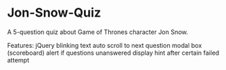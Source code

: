 # Jon-Snow-Quiz
A 5-question quiz about Game of Thrones character Jon Snow.

Features:
    jQuery
    blinking text
    auto scroll to next question
    modal box (scoreboard)
    alert if questions unanswered
    display hint after certain failed attempt
